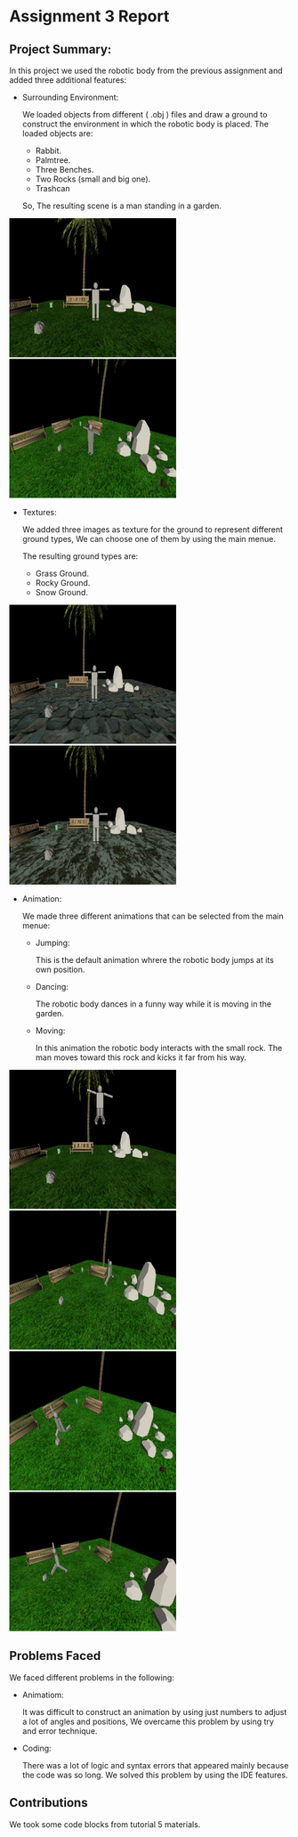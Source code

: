 # Assignment 3 Report
## Project Summary:
 In this project we used the robotic body from the previous assignment and added three additional features:
 - Surrounding Environment:

    We loaded objects from different ( .obj ) files and draw a ground to construct the environment in which the robotic body is placed. The loaded objects are:
    - Rabbit.
    - Palmtree.
    - Three Benches.
    - Two Rocks (small and big one).
    - Trashcan

    So, The resulting scene is a man standing in a garden.
    
<p float="left">
    <img src="samples/environment1.PNG" width="300" height="250"/>
    <img src="samples/environment2.PNG" width="300" height="250"/>
</P>

- Textures:

    We added three images as texture for the ground to represent different ground types, We can choose one of them by using the main menue.  

    The resulting ground types are:
    - Grass Ground.
    - Rocky Ground.
    - Snow Ground.
<p float="left">
    <img src="samples/rockyground.PNG" width="300" height="250"/>
    <img src="samples/snowground.PNG" width="300" height="250"/>
</P>

- Animation:

    We made three different animations that can be selected from the main menue:

    - Jumping:

        This is the default animation whrere the robotic body jumps at its own position.

    - Dancing:

        The robotic body dances in a funny way while it is moving in the garden.   

    - Moving:

        In this animation the robotic body interacts with the small rock. The man moves toward this rock and kicks it far from his way.         
<p float="left">
    <img src="samples/happy.PNG" width="300" height="250"/>
    <img src="samples/dancing.PNG" width="300" height="250"/>
    <img src="samples/captainmaged.PNG" width="300" height="250"/>
    <img src="samples/shot.PNG" width="300" height="250"/>
</P>

## Problems Faced
We faced different problems in the following:

 - Animatiom:

    It was difficult to construct an animation by using just numbers to adjust a lot of angles and positions, We overcame this problem by using try and error technique.

 - Coding:

    There was a lot of logic and syntax errors that appeared mainly because the code was so long. We solved this problem by using the IDE features.

## Contributions

We took some code blocks from tutorial 5 materials.
